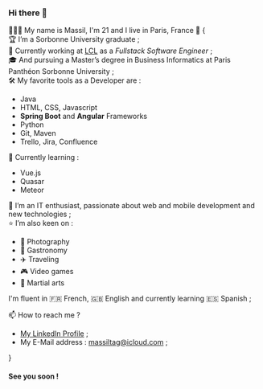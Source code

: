 ### Hi there 👋

👨🏻‍🎓 My name is Massil, I'm 21 and I live in Paris, France 🗼 
{  
🏆 I’m a Sorbonne University graduate ;  
💼 Currently working at [LCL](www.lcl.fr) as a _Fullstack Software Engineer_ ;  
🎓 And pursuing a Master’s degree in Business Informatics at Paris Panthéon Sorbonne University ;  
🛠 My favorite tools as a Developer are :
- Java
- HTML, CSS, Javascript
- **Spring Boot** and **Angular** Frameworks
- Python
- Git, Maven 
- Trello, Jira, Confluence  


🌱 Currently learning :
- Vue.js
- Quasar
- Meteor

💬 I’m an IT enthusiast, passionate about web and mobile development and new technologies ;  
⭐️ I’m also keen on :
- 📸 Photography
- 🍣 Gastronomy
- ✈️ Traveling
- 🎮 Video games
- 🥋 Martial arts

I'm fluent in 🇫🇷 French, 🇬🇧 English and currently learning 🇪🇸 Spanish ;  

📫 How to reach me ?
- [My LinkedIn Profile](https://www.linkedin.com/in/mtag/) ;  
- My E-Mail address : [massiltag@icloud.com](mailto:massiltag@icloud.com) ;  

}

#### See you soon !


